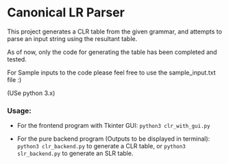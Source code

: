 # Canonical LR Parser 

  This project generates a CLR table from the given grammar, and attempts to parse an input string using the resultant table.
  
  As of now, only the code for generating the table has been completed and tested.

  For Sample inputs to the code please feel free to use the sample_input.txt file :) 

  (USe python 3.x)

### Usage:
* For the frontend program with Tkinter GUI:
  ```python3 clr_with_gui.py```
  
* For the pure backend program (Outputs to be displayed in terminal):
  ```python3 clr_backend.py```
  to generate a CLR table, or
  ```python3 slr_backend.py``` 
  to generate an SLR table.
